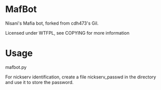 MafBot
===

Nisani's Mafia bot, forked from cdh473's Gil.

Licensed under WTFPL, see COPYING for more information

Usage
==
mafbot.py <server> <channel>

For nickserv identification, create a file nickserv_passwd in the directory and use it to store the password.